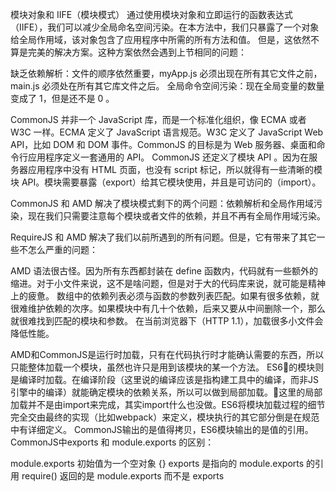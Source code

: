 
模块对象和 IIFE（模块模式）
通过使用模块对象和立即运行的函数表达式（IIFE），我们可以减少全局命名空间污染。在本方法中，我们只暴露了一个对象给全局作用域，该对象包含了应用程序中所需的所有方法和值。
但是，这依然不算是完美的解决方案。这种方案依然会遇到上节相同的问题：

缺乏依赖解析：文件的顺序依然重要，myApp.js 必须出现在所有其它文件之前，main.js 必须处在所有其它库文件之后。
全局命令空间污染：现在全局变量的数量变成了 1，但是还不是 0 。

CommonJS 并非一个 JavaScript 库，而是一个标准化组织，像 ECMA 或者 W3C 一样。ECMA 定义了 JavaScript 语言规范。W3C 定义了 JavaScript Web API，比如 DOM 和 DOM 事件。CommonJS 的目标是为 Web 服务器、桌面和命令行应用程序定义一套通用的 API。
CommonJS 还定义了模块 API 。因为在服务器应用程序中没有 HTML 页面，也没有 script 标记，所以就得有一些清晰的模块 API。模块需要暴露（export）给其它模块使用，并且是可访问的（import）。

CommonJS 和 AMD 解决了模块模式剩下的两个问题：依赖解析和全局作用域污染，现在我们只需要注意每个模块或者文件的依赖，并且不再有全局作用域污染。

RequireJS 和 AMD 解决了我们以前所遇到的所有问题。但是，它有带来了其它一些不怎么严重的问题：

AMD 语法很古怪。因为所有东西都封装在 define 函数内，代码就有一些额外的缩进。对于小文件来说，这不是啥问题，但是对于大的代码库来说，就可能是精神上的疲惫。
数组中的依赖列表必须与函数的参数列表匹配。如果有很多依赖，就很难维护依赖的次序。如果模块中有几十个依赖，后来又要从中间删除一个，那么就很难找到匹配的模块和参数。
在当前浏览器下（HTTP 1.1），加载很多小文件会降低性能。

AMD和CommonJS是运行时加载，只有在代码执行时才能确认需要的东西，所以只能整体加载一个模块，虽然也许只是用到该模块的某一个方法。
ES6的模块则是编译时加载。在编译阶段（这里说的编译应该是指构建工具中的编译，而非JS引擎中的编译）就能确定模块的依赖关系，所以可以做到局部加载。这里的局部加载并不是由import来完成，其实import什么也没做。ES6将模块加载过程的细节完全交由最终的实现（比如webpack）来定义，模块执行的其它部分倒是在规范中有详细定义。
CommonJS输出的是值得拷贝，ES6模块输出的是值的引用。
CommonJS中exports 和 module.exports 的区别：

module.exports 初始值为一个空对象 {}
exports 是指向的 module.exports 的引用
require() 返回的是 module.exports 而不是 exports